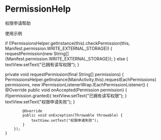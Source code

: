 # PermissionHelp
权限申请帮助

使用示例

   if (!PermissionsHelper.getInstance(this).checkPermission(this, Manifest.permission.WRITE_EXTERNAL_STORAGE)) {
       requestPermission(new String[]{Manifest.permission.WRITE_EXTERNAL_STORAGE});
    } else {
       textView.setText("已拥有读写权限");
   }



 private void requestPermission(final String[] permissions) {
        PermissionsHelper.getInstance(MainActivity.this).requestEachPermissions(permissions, new IPermissionListenerWrap.IEachPermissionListener() {
            @Override
            public void onAccepted(Permission permission) {
                if(permission.granted){
                    textView.setText("已拥有读写权限");
                }
                textView.setText("权限申请失败");
            }

            @Override
            public void onException(Throwable throwable) {
                textView.setText("权限申请失败");
            }
        });
    }
